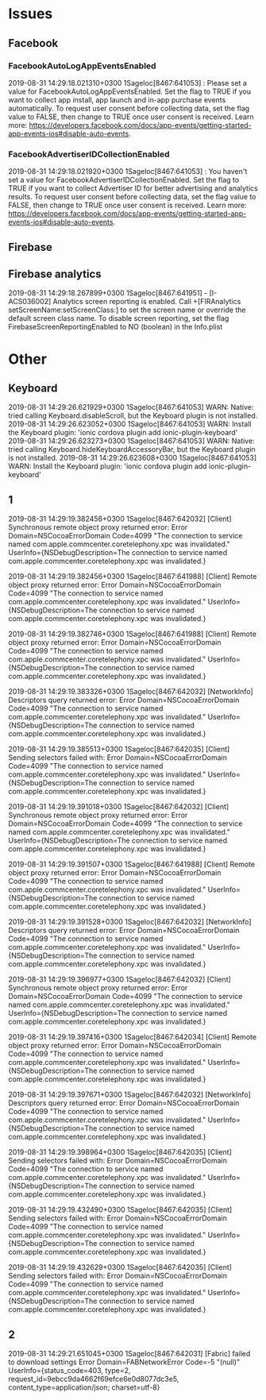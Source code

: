 # Issues

## Facebook

### FacebookAutoLogAppEventsEnabled

2019-08-31 14:29:18.021310+0300 1Sageloc[8467:641053] <Warning>: Please set a value for FacebookAutoLogAppEventsEnabled. Set the flag to TRUE if you want to collect app install, app launch and in-app purchase events automatically. To request user consent before collecting data, set the flag value to FALSE, then change to TRUE once user consent is received. Learn more: https://developers.facebook.com/docs/app-events/getting-started-app-events-ios#disable-auto-events.

### FacebookAdvertiserIDCollectionEnabled

2019-08-31 14:29:18.021920+0300 1Sageloc[8467:641053] <Warning>: You haven't set a value for FacebookAdvertiserIDCollectionEnabled. Set the flag to TRUE if you want to collect Advertiser ID for better advertising and analytics results. To request user consent before collecting data, set the flag value to FALSE, then change to TRUE once user consent is received. Learn more: https://developers.facebook.com/docs/app-events/getting-started-app-events-ios#disable-auto-events.


## Firebase 

## Firebase analytics

2019-08-31 14:29:18.267899+0300 1Sageloc[8467:641951]  - <AppMeasurement>[I-ACS036002] Analytics screen reporting is enabled. Call +[FIRAnalytics setScreenName:setScreenClass:] to set the screen name or override the default screen class name. To disable screen reporting, set the flag FirebaseScreenReportingEnabled to NO (boolean) in the Info.plist


# Other

## Keyboard

2019-08-31 14:29:26.621929+0300 1Sageloc[8467:641053] WARN: Native: tried calling Keyboard.disableScroll, but the Keyboard plugin is not installed.
2019-08-31 14:29:26.623052+0300 1Sageloc[8467:641053] WARN: Install the Keyboard plugin: 'ionic cordova plugin add ionic-plugin-keyboard'
2019-08-31 14:29:26.623273+0300 1Sageloc[8467:641053] WARN: Native: tried calling Keyboard.hideKeyboardAccessoryBar, but the Keyboard plugin is not installed.
2019-08-31 14:29:26.623608+0300 1Sageloc[8467:641053] WARN: Install the Keyboard plugin: 'ionic cordova plugin add ionic-plugin-keyboard'

## 1
2019-08-31 14:29:19.382456+0300 1Sageloc[8467:642032] [Client] Synchronous remote object proxy returned error: Error Domain=NSCocoaErrorDomain Code=4099 "The connection to service named com.apple.commcenter.coretelephony.xpc was invalidated." UserInfo={NSDebugDescription=The connection to service named com.apple.commcenter.coretelephony.xpc was invalidated.}

2019-08-31 14:29:19.382456+0300 1Sageloc[8467:641988] [Client] Remote object proxy returned error: Error Domain=NSCocoaErrorDomain Code=4099 "The connection to service named com.apple.commcenter.coretelephony.xpc was invalidated." UserInfo={NSDebugDescription=The connection to service named com.apple.commcenter.coretelephony.xpc was invalidated.}

2019-08-31 14:29:19.382746+0300 1Sageloc[8467:641988] [Client] Remote object proxy returned error: Error Domain=NSCocoaErrorDomain Code=4099 "The connection to service named com.apple.commcenter.coretelephony.xpc was invalidated." UserInfo={NSDebugDescription=The connection to service named com.apple.commcenter.coretelephony.xpc was invalidated.}

2019-08-31 14:29:19.383326+0300 1Sageloc[8467:642032] [NetworkInfo] Descriptors query returned error: Error Domain=NSCocoaErrorDomain Code=4099 "The connection to service named com.apple.commcenter.coretelephony.xpc was invalidated." UserInfo={NSDebugDescription=The connection to service named com.apple.commcenter.coretelephony.xpc was invalidated.}

2019-08-31 14:29:19.385513+0300 1Sageloc[8467:642035] [Client] Sending selectors failed with: Error Domain=NSCocoaErrorDomain Code=4099 "The connection to service named com.apple.commcenter.coretelephony.xpc was invalidated." UserInfo={NSDebugDescription=The connection to service named com.apple.commcenter.coretelephony.xpc was invalidated.}

2019-08-31 14:29:19.391018+0300 1Sageloc[8467:642032] [Client] Synchronous remote object proxy returned error: Error Domain=NSCocoaErrorDomain Code=4099 "The connection to service named com.apple.commcenter.coretelephony.xpc was invalidated." UserInfo={NSDebugDescription=The connection to service named com.apple.commcenter.coretelephony.xpc was invalidated.}

2019-08-31 14:29:19.391507+0300 1Sageloc[8467:641988] [Client] Remote object proxy returned error: Error Domain=NSCocoaErrorDomain Code=4099 "The connection to service named com.apple.commcenter.coretelephony.xpc was invalidated." UserInfo={NSDebugDescription=The connection to service named com.apple.commcenter.coretelephony.xpc was invalidated.}

2019-08-31 14:29:19.391528+0300 1Sageloc[8467:642032] [NetworkInfo] Descriptors query returned error: Error Domain=NSCocoaErrorDomain Code=4099 "The connection to service named com.apple.commcenter.coretelephony.xpc was invalidated." UserInfo={NSDebugDescription=The connection to service named com.apple.commcenter.coretelephony.xpc was invalidated.}

2019-08-31 14:29:19.396977+0300 1Sageloc[8467:642032] [Client] Synchronous remote object proxy returned error: Error Domain=NSCocoaErrorDomain Code=4099 "The connection to service named com.apple.commcenter.coretelephony.xpc was invalidated." UserInfo={NSDebugDescription=The connection to service named com.apple.commcenter.coretelephony.xpc was invalidated.}

2019-08-31 14:29:19.397416+0300 1Sageloc[8467:642034] [Client] Remote object proxy returned error: Error Domain=NSCocoaErrorDomain Code=4099 "The connection to service named com.apple.commcenter.coretelephony.xpc was invalidated." UserInfo={NSDebugDescription=The connection to service named com.apple.commcenter.coretelephony.xpc was invalidated.}

2019-08-31 14:29:19.397671+0300 1Sageloc[8467:642032] [NetworkInfo] Descriptors query returned error: Error Domain=NSCocoaErrorDomain Code=4099 "The connection to service named com.apple.commcenter.coretelephony.xpc was invalidated." UserInfo={NSDebugDescription=The connection to service named com.apple.commcenter.coretelephony.xpc was invalidated.}

2019-08-31 14:29:19.398964+0300 1Sageloc[8467:642035] [Client] Sending selectors failed with: Error Domain=NSCocoaErrorDomain Code=4099 "The connection to service named com.apple.commcenter.coretelephony.xpc was invalidated." UserInfo={NSDebugDescription=The connection to service named com.apple.commcenter.coretelephony.xpc was invalidated.}

2019-08-31 14:29:19.432490+0300 1Sageloc[8467:642035] [Client] Sending selectors failed with: Error Domain=NSCocoaErrorDomain Code=4099 "The connection to service named com.apple.commcenter.coretelephony.xpc was invalidated." UserInfo={NSDebugDescription=The connection to service named com.apple.commcenter.coretelephony.xpc was invalidated.}

2019-08-31 14:29:19.432629+0300 1Sageloc[8467:642035] [Client] Sending selectors failed with: Error Domain=NSCocoaErrorDomain Code=4099 "The connection to service named com.apple.commcenter.coretelephony.xpc was invalidated." UserInfo={NSDebugDescription=The connection to service named com.apple.commcenter.coretelephony.xpc was invalidated.}

## 2

2019-08-31 14:29:21.651045+0300 1Sageloc[8467:642031] [Fabric] failed to download settings Error Domain=FABNetworkError Code=-5 "(null)" UserInfo={status_code=403, type=2, request_id=9ebcc9da4662f69efce6e0d8077dc3e5, content_type=application/json; charset=utf-8}
